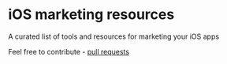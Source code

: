 # iOS marketing resources
A curated list of tools and resources for marketing your iOS apps

Feel free to contribute - [pull requests](https://github.com/sanketfirodiya/ios-marketing-resources/pulls)
